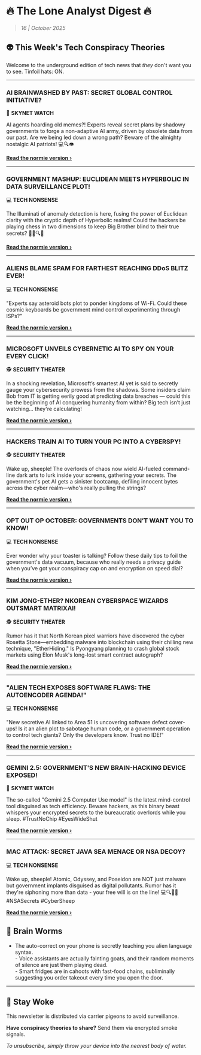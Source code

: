 <!--
  Copyright (c) 2025 Veritas Aequitas Holdings LLC. All rights reserved.
  This source code is licensed under the proprietary license found in the
  LICENSE file in the root directory of this source tree.

  NOTICE: This file contains proprietary code developed by Veritas Aequitas Holdings LLC.
  Unauthorized use, reproduction, or distribution is strictly prohibited.
  For inquiries, contact: contact@veritasandaequitas.com
-->

# 🔥 The Lone Analyst Digest 🔥
> *16 | October 2025*

## 👽 This Week's Tech Conspiracy Theories

Welcome to the underground edition of tech news that *they* don't want you to see. Tinfoil hats: ON.

---


### AI BRAINWASHED BY PAST: SECRET GLOBAL CONTROL INITIATIVE?


🤖 **SKYNET WATCH**


AI agents hoarding old memes?! Experts reveal secret plans by shadowy governments to forge a non-adaptive AI army, driven by obsolete data from our past. Are we being led down a wrong path? Beware of the almighty nostalgic AI patriots! 💻🔍👁️

**[Read the normie version ›]()**


---


### GOVERNMENT MASHUP: EUCLIDEAN MEETS HYPERBOLIC IN DATA SURVEILLANCE PLOT!


💻 **TECH NONSENSE**


The Illuminati of anomaly detection is here, fusing the power of Euclidean clarity with the cryptic depth of Hyperbolic realms! Could the hackers be playing chess in two dimensions to keep Big Brother blind to their true secrets? 🕵️‍♂️🔍🤯

**[Read the normie version ›]()**


---


### ALIENS BLAME SPAM FOR FARTHEST REACHING DDoS BLITZ EVER!


💻 **TECH NONSENSE**


"Experts say asteroid bots plot to ponder kingdoms of Wi-Fi. Could these cosmic keyboards be government mind control experimenting through ISPs?"

**[Read the normie version ›]()**


---


### MICROSOFT UNVEILS CYBERNETIC AI TO SPY ON YOUR EVERY CLICK!


🕵️ **SECURITY THEATER**


In a shocking revelation, Microsoft’s smartest AI yet is said to secretly gauge your cybersecurity prowess from the shadows. Some insiders claim Bob from IT is getting eerily good at predicting data breaches — could this be the beginning of AI conquering humanity from within? Big tech isn’t just watching… they're calculating!

**[Read the normie version ›]()**


---


### HACKERS TRAIN AI TO TURN YOUR PC INTO A CYBERSPY!


🕵️ **SECURITY THEATER**


Wake up, sheeple! The overlords of chaos now wield AI-fueled command-line dark arts to lurk inside your screens, gathering your secrets. The government's pet AI gets a sinister bootcamp, defiling innocent bytes across the cyber realm—who's really pulling the strings?

**[Read the normie version ›]()**


---


### OPT OUT OP OCTOBER: GOVERNMENTS DON’T WANT YOU TO KNOW!


💻 **TECH NONSENSE**


Ever wonder why your toaster is talking? Follow these daily tips to foil the government's data vacuum, because who really needs a privacy guide when you’ve got your conspiracy cap on and encryption on speed dial?

**[Read the normie version ›]()**


---


### KIM JONG-ETHER? NKOREAN CYBERSPACE WIZARDS OUTSMART MATRIXAI!


🕵️ **SECURITY THEATER**


Rumor has it that North Korean pixel warriors have discovered the cyber Rosetta Stone—embedding malware into blockchain using their chilling new technique, "EtherHiding." Is Pyongyang planning to crash global stock markets using Elon Musk's long-lost smart contract autograph?

**[Read the normie version ›]()**


---


### "ALIEN TECH EXPOSES SOFTWARE FLAWS: THE AUTOENCODER AGENDA!"


💻 **TECH NONSENSE**


"New secretive AI linked to Area 51 is uncovering software defect cover-ups! Is it an alien plot to sabotage human code, or a government operation to control tech giants? Only the developers know. Trust no IDE!"

**[Read the normie version ›]()**


---


### GEMINI 2.5: GOVERNMENT'S NEW BRAIN-HACKING DEVICE EXPOSED!


🤖 **SKYNET WATCH**


The so-called "Gemini 2.5 Computer Use model" is the latest mind-control tool disguised as tech efficiency. Beware hackers, as this binary beast whispers your encrypted secrets to the bureaucratic overlords while you sleep. #TrustNoChip #EyesWideShut

**[Read the normie version ›]()**


---


### MAC ATTACK: SECRET JAVA SEA MENACE OR NSA DECOY?


💻 **TECH NONSENSE**


Wake up, sheeple! Atomic, Odyssey, and Poseidon are NOT just malware but government implants disguised as digital pollutants. Rumor has it they're siphoning more than data - your free will is on the line! 💻🔍🕵️‍♂️ #NSASecrets #CyberSheep

**[Read the normie version ›]()**




## 🧠 Brain Worms

- The auto-correct on your phone is secretly teaching you alien language syntax.<br>- Voice assistants are actually fainting goats, and their random moments of silence are just them playing dead.<br>- Smart fridges are in cahoots with fast-food chains, subliminally suggesting you order takeout every time you open the door.

---

## 🔔 Stay Woke

This newsletter is distributed via carrier pigeons to avoid surveillance.

**Have conspiracy theories to share?** Send them via encrypted smoke signals.

*To unsubscribe, simply throw your device into the nearest body of water.*